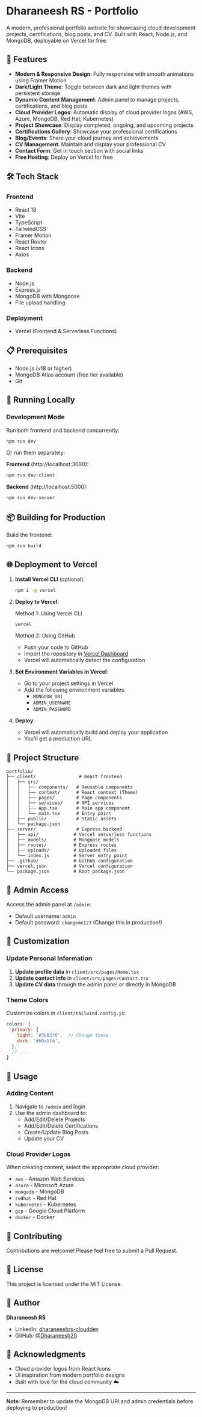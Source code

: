 # Dharaneesh RS - Portfolio

A modern, professional portfolio website for showcasing cloud development projects, certifications, blog posts, and CV. Built with React, Node.js, and MongoDB, deployable on Vercel for free.

## 🚀 Features

- **Modern & Responsive Design**: Fully responsive with smooth animations using Framer Motion
- **Dark/Light Theme**: Toggle between dark and light themes with persistent storage
- **Dynamic Content Management**: Admin panel to manage projects, certifications, and blog posts
- **Cloud Provider Logos**: Automatic display of cloud provider logos (AWS, Azure, MongoDB, Red Hat, Kubernetes)
- **Project Showcase**: Display completed, ongoing, and upcoming projects
- **Certifications Gallery**: Showcase your professional certifications
- **Blog/Events**: Share your cloud journey and achievements
- **CV Management**: Maintain and display your professional CV
- **Contact Form**: Get in touch section with social links
- **Free Hosting**: Deploy on Vercel for free

## 🛠️ Tech Stack

### Frontend
- React 18
- Vite
- TypeScript
- TailwindCSS
- Framer Motion
- React Router
- React Icons
- Axios

### Backend
- Node.js
- Express.js
- MongoDB with Mongoose
- File upload handling

### Deployment
- Vercel (Frontend & Serverless Functions)

## 📋 Prerequisites

- Node.js (v18 or higher)
- MongoDB Atlas account (free tier available)
- Git



## 🚀 Running Locally

### Development Mode

Run both frontend and backend concurrently:
```bash
npm run dev
```

Or run them separately:

**Frontend** (http://localhost:3000):
```bash
npm run dev:client
```

**Backend** (http://localhost:5000):
```bash
npm run dev:server
```

## 📦 Building for Production

Build the frontend:
```bash
npm run build
```

## 🌐 Deployment to Vercel

1. **Install Vercel CLI** (optional):
   ```bash
   npm i -g vercel
   ```

2. **Deploy to Vercel**:
   
   Method 1: Using Vercel CLI
   ```bash
   vercel
   ```

   Method 2: Using GitHub
   - Push your code to GitHub
   - Import the repository in [Vercel Dashboard](https://vercel.com/dashboard)
   - Vercel will automatically detect the configuration

3. **Set Environment Variables in Vercel**:
   - Go to your project settings in Vercel
   - Add the following environment variables:
     - `MONGODB_URI`
     - `ADMIN_USERNAME`
     - `ADMIN_PASSWORD`

4. **Deploy**:
   - Vercel will automatically build and deploy your application
   - You'll get a production URL

## 📁 Project Structure

```
portfolio/
├── client/                # React frontend
│   ├── src/
│   │   ├── components/   # Reusable components
│   │   ├── context/      # React context (Theme)
│   │   ├── pages/        # Page components
│   │   ├── services/     # API services
│   │   ├── App.tsx       # Main app component
│   │   └── main.tsx      # Entry point
│   ├── public/           # Static assets
│   └── package.json
├── server/               # Express backend
│   ├── api/             # Vercel serverless functions
│   ├── models/          # Mongoose models
│   ├── routes/          # Express routes
│   ├── uploads/         # Uploaded files
│   └── index.js         # Server entry point
├── .github/             # GitHub configuration
├── vercel.json          # Vercel configuration
└── package.json         # Root package.json
```

## 🔐 Admin Access

Access the admin panel at `/admin`:
- Default username: `admin`
- Default password: `changeme123` (Change this in production!)

## 🎨 Customization

### Update Personal Information

1. **Update profile data** in `client/src/pages/Home.tsx`
2. **Update contact info** in `client/src/pages/Contact.tsx`
3. **Update CV data** through the admin panel or directly in MongoDB

### Theme Colors

Customize colors in `client/tailwind.config.js`:
```javascript
colors: {
  primary: {
    light: '#3b82f6',  // Change these
    dark: '#60a5fa',
  },
  // ...
}
```

## 📝 Usage

### Adding Content

1. Navigate to `/admin` and login
2. Use the admin dashboard to:
   - Add/Edit/Delete Projects
   - Add/Edit/Delete Certifications
   - Create/Update Blog Posts
   - Update your CV

### Cloud Provider Logos

When creating content, select the appropriate cloud provider:
- `aws` - Amazon Web Services
- `azure` - Microsoft Azure
- `mongodb` - MongoDB
- `redhat` - Red Hat
- `kubernetes` - Kubernetes
- `gcp` - Google Cloud Platform
- `docker` - Docker

## 🤝 Contributing

Contributions are welcome! Please feel free to submit a Pull Request.

## 📄 License

This project is licensed under the MIT License.

## 👤 Author

**Dharaneesh RS**
- LinkedIn: [dharaneeshrs-clouddev](https://www.linkedin.com/in/dharaneeshrs-clouddev/)
- GitHub: [@Dharaneesh20](https://github.com/Dharaneesh20)

## 🙏 Acknowledgments

- Cloud provider logos from React Icons
- UI inspiration from modern portfolio designs
- Built with love for the cloud community ☁️

---

**Note**: Remember to update the MongoDB URI and admin credentials before deploying to production!
